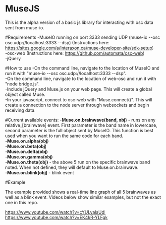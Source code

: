 # MuseJS

This is the alpha version of a basic js library for interacting with osc data sent from muse-io.

#Requirements
-MuseIO running on port 3333 sending UDP (muse-io --osc osc.udp://localhost:3333 --dsp) (Instructions here: https://sites.google.com/a/interaxon.ca/muse-developer-site/sdk-setup)<br/>
-osc-web (Instructions here: https://github.com/automata/osc-web)<br/>
-jQuery

#How to use
-On the command line, navigate to the location of MuseIO and run it with "muse-io --osc osc.udp://localhost:3333 --dsp".<br/>
-On the command line, navigate to the location of web-osc and run it with "node bridge.js".<br/>
-Include jQuery and Muse.js on your web page. This will create a global object called Muse.<br/>
-In your javascript, connect to osc-web with "Muse.connect()". This will create a connection to the node server through websockets and begin receiving data.<br/>

#Current available events:
-<b>Muse.on.brainwave(band, obj)</b> - runs on any relative_[brainwave] event. First parameter is the band name in lowercase, second parameter is the full object sent by MuseIO. This function is best used when you want to run the same code for each band.<br/>
-<b>Muse.on.alpha(obj)</b><br/>
-<b>Muse.on.beta(obj)</b><br/>
-<b>Muse.on.delta(obj)</b><br/>
-<b>Muse.on.gamma(obj)</b><br/>
-<b>Muse.on.theta(obj)</b> - the above 5 run on the specific brainwave band noted. When not defined, they will default to Muse.on.brainwave.<br/>
-<b>Muse.on.blink(obj)</b> - blink event<br/>

#Example

The example provided shows a real-time line graph of all 5 brainwaves as well as a blink event. Videos below show similar examples, but not the exact one in this repo.

https://www.youtube.com/watch?v=cYULvalaUdI<br/>
https://www.youtube.com/watch?v=EK4kR-YLFgk
